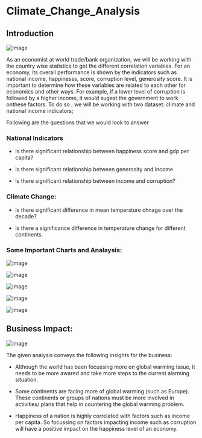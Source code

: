 # Climate_Change_Analysis

## Introduction

![image](https://user-images.githubusercontent.com/82542269/201372394-fa07d9f8-16c7-4cd8-a112-abdf46aa1d10.png)




As an economist at world trade/bank organization, we will be working with the country wise statistics to get the different correlation variables. For an economy, its overall performance is shown by the indicators such as national income, happinesss, score, corruption level, generosity score. It is important to determine how these variables are related to each other for economics and other ways. For example, if a lower level of corruption is followed by a higher income, it would sugest the government to work onthese factors. To do so , we will be working with two dataset: climate and national income indicators;




Following are the questions that we would look to answer

### National Indicators

* Is there significant relationship between happiness score and gdp per capita?

* Is there significant relationship between generosity and income

* Is there significant relationship between income and corruption?


### Climate Change:


* Is there significant difference in mean tempersture chnage over the decade?



* Is there a significance difference in temperature change for different continents.


### Some Important Charts and Analaysis:

![image](https://user-images.githubusercontent.com/82542269/201371805-929a5cb4-626c-43b8-88b3-439d06f4225f.png)


![image](https://user-images.githubusercontent.com/82542269/201371940-d592f296-98a0-4b85-ae27-8fcbcbbeec01.png)


![image](https://user-images.githubusercontent.com/82542269/201371969-fa4af581-a43e-4a7e-bd95-7b1a4ccaf154.png)


![image](https://user-images.githubusercontent.com/82542269/201371998-ff59ec06-8bb7-4ac8-aafb-0f74c7357dc9.png)

![image](https://user-images.githubusercontent.com/82542269/201372056-7ae3bc06-359b-4ef7-a624-cd8cceee66e6.png)






## Business Impact:

![image](https://user-images.githubusercontent.com/82542269/201371565-3ba76f58-9d68-4565-a7cf-93a2be0c840b.png)



The given analysis conveys the following insights for the business:


* Although the world has been focussing more on global warming issue, it needs to be more awared and take more steps to the current alarming situation.


* Some continents are facing more of global warming (such as Europe). These continents or groups of nations must be more involved in activities/ plans that help in countering the global warming problem.


* Happiness of a nation is highly correlated with factors  such as income per capita. So focussing on factors impacting income such as corruption will have a positive impact on the happiness level of an economy.


